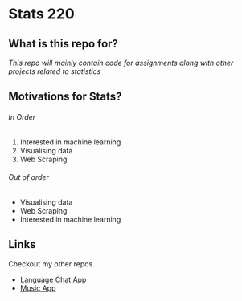# Stats 220
## What is this repo for? ##

*This repo will mainly contain code for assignments along with other projects related to statistics*

## Motivations for Stats? ##

###### In Order ######

1. Interested in machine learning
2. Visualising data
3. Web Scraping

###### Out of order ######

- Visualising data
- Web Scraping
- Interested in machine learning

## Links ##

Checkout my other repos
- [Language Chat App](https://github.com/Ant279a/All_Languages)
- [Music App](https://github.com/Antinson/Music_App)


 
 

